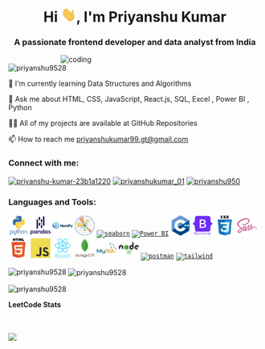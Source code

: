 <h1 align="center">Hi <img alt="Hi" src="./Hi.gif" width="30px" height="30px" />, I'm Priyanshu Kumar</h1>
<h3 align="center">A passionate frontend developer and data analyst from India</h3>
<img align="right" alt="coding" width="400" src="https://miro.medium.com/max/1360/0*7Q3yvSIv_t0ioJ-Z.gif">
<p align="left"> <img src="https://komarev.com/ghpvc/?username=priyanshu9528&label=Profile%20views&color=0e75b6&style=flat" alt="priyanshu9528" /> </p>
🌱 I'm currently learning Data Structures and Algorithms

💬 Ask me about HTML, CSS, JavaScript, React.js, SQL, Excel , Power BI , Python

👨‍💻 All of my projects are available at GitHub Repositories

📫 How to reach me priyanshukumar99.gt@gmail.com

<h3 align="left">Connect with me:</h3>
<p align="left">
<a href="https://linkedin.com/in/priyanshu-kumar-23b1a1220" target="blank"><img align="center" src="https://raw.githubusercontent.com/rahuldkjain/github-profile-readme-generator/master/src/images/icons/Social/linked-in-alt.svg" alt="priyanshu-kumar-23b1a1220" height="30" width="40" /></a>
<a href="https://www.leetcode.com/priyanshukumar_01" target="blank"><img align="center" src="https://raw.githubusercontent.com/rahuldkjain/github-profile-readme-generator/master/src/images/icons/Social/leet-code.svg" alt="priyanshukumar_01" height="30" width="40" /></a>
<a href="https://auth.geeksforgeeks.org/user/priyanshu950" target="blank"><img align="center" src="https://raw.githubusercontent.com/rahuldkjain/github-profile-readme-generator/master/src/images/icons/Social/geeks-for-geeks.svg" alt="priyanshu950" height="30" width="40" /></a>
</p>
<h3 align="left">Languages and Tools:</h3>
<p align="left"> 
<!-- Data Analysis Tools -->
<code><a href="https://www.python.org/" target="_blank" rel="noreferrer"><img src="https://raw.githubusercontent.com/devicons/devicon/master/icons/python/python-original-wordmark.svg" alt="python" width="40" height="40"/></a></code>
<code><a href="https://pandas.pydata.org/" target="_blank" rel="noreferrer"><img src="https://raw.githubusercontent.com/devicons/devicon/master/icons/pandas/pandas-original-wordmark.svg" alt="pandas" width="40" height="40"/></a></code>
<code><a href="https://numpy.org/" target="_blank" rel="noreferrer"><img src="https://raw.githubusercontent.com/devicons/devicon/master/icons/numpy/numpy-original-wordmark.svg" alt="numpy" width="40" height="40"/></a></code>
<code><a href="https://matplotlib.org/" target="_blank" rel="noreferrer"><img src="https://raw.githubusercontent.com/devicons/devicon/master/icons/matplotlib/matplotlib-original.svg" alt="matplotlib" width="40" height="40"/></a></code>
<code><a href="https://seaborn.pydata.org/" target="_blank" rel="noreferrer"><img src="https://seaborn.pydata.org/_images/logo-tall-lightbg.svg" alt="seaborn" width="40" height="40"/></a></code>
<code><a href="https://powerbi.microsoft.com/" target="_blank" rel="noreferrer"><img src="https://www.vectorlogo.zone/logos/microsoft_powerbi/microsoft_powerbi-icon.svg" alt="Power BI" width="40" height="40"/></a></code>
<!-- <code><a href="https://www.microsoft.com/en-us/microsoft-365/excel" target="_blank" rel="noreferrer"><img src="https://www.vectorlogo.zone/logos/microsoft_excel/microsoft_excel-icon.svg" alt="Excel" width="40" height="40"/></a></code> -->
<code><a href="https://www.w3schools.com/cpp/" target="_blank" rel="noreferrer"><img src="https://raw.githubusercontent.com/devicons/devicon/master/icons/cplusplus/cplusplus-original.svg" alt="cplusplus" width="40" height="40"/></a></code>
<code><a href="https://getbootstrap.com" target="_blank" rel="noreferrer"><img src="https://raw.githubusercontent.com/devicons/devicon/master/icons/bootstrap/bootstrap-plain-wordmark.svg" alt="bootstrap" width="40" height="40"/></a></code>
<code><a href="https://www.w3schools.com/css/" target="_blank" rel="noreferrer"><img src="https://raw.githubusercontent.com/devicons/devicon/master/icons/css3/css3-original-wordmark.svg" alt="css3" width="40" height="40"/></a></code>
<code><a href="https://sass-lang.com" target="_blank" rel="noreferrer"><img src="https://raw.githubusercontent.com/devicons/devicon/master/icons/sass/sass-original.svg" alt="sass" width="40" height="40"/></a></code>
<code><a href="https://www.w3.org/html/" target="_blank" rel="noreferrer"><img src="https://raw.githubusercontent.com/devicons/devicon/master/icons/html5/html5-original-wordmark.svg" alt="html5" width="40" height="40"/></a></code>
<code><a href="https://developer.mozilla.org/en-US/docs/Web/JavaScript" target="_blank" rel="noreferrer"><img src="https://raw.githubusercontent.com/devicons/devicon/master/icons/javascript/javascript-original.svg" alt="javascript" width="40" height="40"/></a></code>
<code><a href="https://reactjs.org/" target="_blank" rel="noreferrer"><img src="https://raw.githubusercontent.com/devicons/devicon/master/icons/react/react-original-wordmark.svg" alt="react" width="40" height="40"/></a></code>
<code><a href="https://www.mongodb.com/" target="_blank" rel="noreferrer"><img src="https://raw.githubusercontent.com/devicons/devicon/master/icons/mongodb/mongodb-original-wordmark.svg" alt="mongodb" width="40" height="40"/></a></code> 
<code><a href="https://www.mysql.com/" target="_blank" rel="noreferrer"><img src="https://raw.githubusercontent.com/devicons/devicon/master/icons/mysql/mysql-original-wordmark.svg" alt="mysql" width="40" height="40"/></a></code>
<code><a href="https://nodejs.org" target="_blank" rel="noreferrer"><img src="https://raw.githubusercontent.com/devicons/devicon/master/icons/nodejs/nodejs-original-wordmark.svg" alt="nodejs" width="40" height="40"/></a></code>
<code><a href="https://postman.com" target="_blank" rel="noreferrer"><img src="https://www.vectorlogo.zone/logos/getpostman/getpostman-icon.svg" alt="postman" width="40" height="40"/></a></code>
<code><a href="https://tailwindcss.com/" target="_blank" rel="noreferrer"><img src="https://www.vectorlogo.zone/logos/tailwindcss/tailwindcss-icon.svg" alt="tailwind" width="40" height="40"/></a></code>


</p>
<p><img align="left" src="https://github-readme-stats.vercel.app/api/top-langs?username=priyanshu9528&show_icons=true&locale=en&layout=compact" alt="priyanshu9528" /></p>
<p>&nbsp;<img align="center" src="https://github-readme-stats.vercel.app/api?username=priyanshu9528&show_icons=true&locale=en" alt="priyanshu9528" /></p>
<p><img align="center" src="https://github-readme-streak-stats.herokuapp.com/?user=priyanshu9528&" alt="priyanshu9528" /></p>
<summary><b> LeetCode Stats </b></summary>
<br></br>


![](https://leetcard.jacoblin.cool/priyanshukumar_01/?ext=heatmap)
